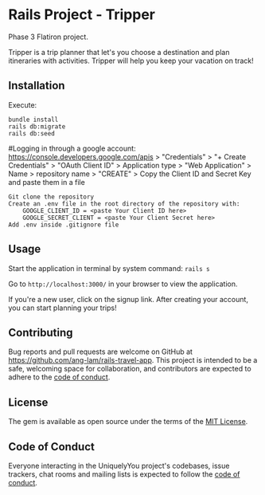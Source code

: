 # Rails Project - Tripper

Phase 3 Flatiron project.


Tripper is a trip planner that let's you choose a destination and plan itineraries with activities. Tripper will help you keep your vacation on track!


## Installation

Execute:

    bundle install
    rails db:migrate
    rails db:seed

#Logging in through a google account:
    https://console.developers.google.com/apis
    > "Credentials"
    > "+ Create Credentials" 
    > "OAuth Client ID"
    > Application type > "Web Application"
    > Name > repository name
    > "CREATE"
    > Copy the Client ID and Secret Key and paste them in a file

    Git clone the repository
    Create an .env file in the root directory of the repository with:
        GOOGLE_CLIENT_ID = <paste Your Client ID here>
        GOOGLE_SECRET_CLIENT = <paste Your Client Secret here>
    Add .env inside .gitignore file


## Usage

Start the application in terminal by system command: `rails s`

Go to `http://localhost:3000/` in your browser to view the application.

If you're a new user, click on the signup link. After creating your account, you can start planning your trips!

## Contributing

Bug reports and pull requests are welcome on GitHub at https://github.com/ang-lam/rails-travel-app. This project is intended to be a safe, welcoming space for collaboration, and contributors are expected to adhere to the [code of conduct](https://github.com/ang-lam/rails-travel-app/blob/master/CODE_OF_CONDUCT.md).

## License

The gem is available as open source under the terms of the [MIT License](https://opensource.org/licenses/MIT).

## Code of Conduct

Everyone interacting in the UniquelyYou project's codebases, issue trackers, chat rooms and mailing lists is expected to follow the [code of conduct](https://github.com/ang-lam/rails-travel-app/blob/master/CODE_OF_CONDUCT.md).